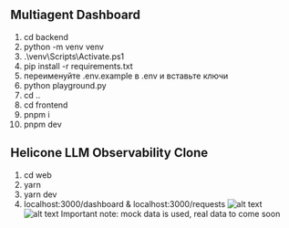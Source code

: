 ## Multiagent Dashboard
1. cd backend
2. python -m venv venv
3. .\venv\Scripts\Activate.ps1
4. pip install -r requirements.txt
5. переименуйте .env.example в .env и вставьте ключи
6. python playground.py
7. cd ..
8. cd frontend
9. pnpm i
10. pnpm dev

## Helicone LLM Observability Clone
1. cd web
2. yarn
3. yarn dev
4. localhost:3000/dashboard & localhost:3000/requests
![alt text](<Снимок экрана 2025-08-18 171945.png>)
![alt text](<Снимок экрана 2025-08-18 171953.png>)
Important note: mock data is used, real data to come soon